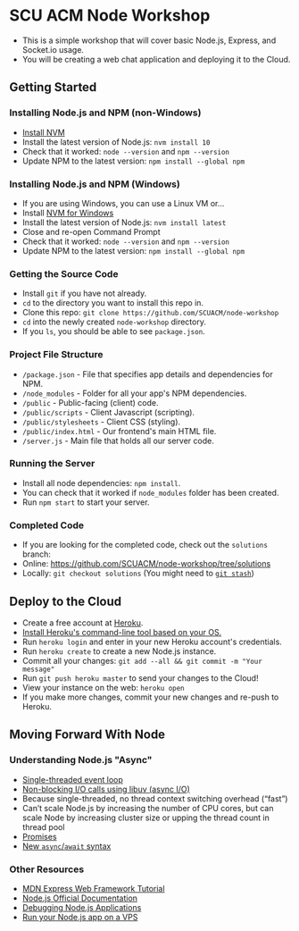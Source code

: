 # SCU ACM Node Workshop
+ This is a simple workshop that will cover basic Node.js, Express, and Socket.io usage.
+ You will be creating a web chat application and deploying it to the Cloud.

## Getting Started

### Installing Node.js and NPM (non-Windows)
+ [Install NVM](https://github.com/creationix/nvm#install-script)
+ Install the latest version of Node.js: `nvm install 10`
+ Check that it worked: `node --version` and `npm --version`
+ Update NPM to the latest version: `npm install --global npm`

### Installing Node.js and NPM (Windows)
+ If you are using Windows, you can use a Linux VM or...
+ Install [NVM for Windows](https://github.com/coreybutler/nvm-windows)
+ Install the latest version of Node.js: `nvm install latest`
+ Close and re-open Command Prompt
+ Check that it worked: `node --version` and `npm --version`
+ Update NPM to the latest version: `npm install --global npm`

### Getting the Source Code
+ Install `git` if you have not already.
+ `cd` to the directory you want to install this repo in.
+ Clone this repo: `git clone https://github.com/SCUACM/node-workshop`
+ `cd` into the newly created `node-workshop` directory.
+ If you `ls`, you should be able to see `package.json`.

### Project File Structure
+ `/package.json` - File that specifies app details and dependencies for NPM.
+ `/node_modules` - Folder for all your app's NPM dependencies.
+ `/public` - Public-facing (client) code.
+ `/public/scripts` - Client Javascript (scripting).
+ `/public/stylesheets` - Client CSS (styling).
+ `/public/index.html` - Our frontend's main HTML file.
+ `/server.js` - Main file that holds all our server code.

### Running the Server
+ Install all node dependencies: `npm install`.
+ You can check that it worked if `node_modules` folder has been created.
+ Run `npm start` to start your server.

### Completed Code
+ If you are looking for the completed code, check out the `solutions` branch:
+ Online: https://github.com/SCUACM/node-workshop/tree/solutions
+ Locally: `git checkout solutions` (You might need to [`git stash`](https://git-scm.com/docs/git-stash))

## Deploy to the Cloud
+ Create a free account at [Heroku](https://www.heroku.com/).
+ [Install Heroku's command-line tool based on your OS.](https://devcenter.heroku.com/articles/heroku-cli#download-and-install)
+ Run `heroku login` and enter in your new Heroku account's credentials.
+ Run `heroku create` to create a new Node.js instance.
+ Commit all your changes: `git add --all && git commit -m "Your message"`
+ Run `git push heroku master` to send your changes to the Cloud!
+ View your instance on the web: `heroku open`
+ If you make more changes, commit your new changes and re-push to Heroku.

## Moving Forward With Node

### Understanding Node.js "Async"
+ [Single-threaded event loop](https://nodejs.org/en/docs/guides/event-loop-timers-and-nexttick/)
+ [Non-blocking I/O calls using libuv (async I/O)](https://nodejs.org/en/docs/guides/blocking-vs-non-blocking/)
+ Because single-threaded, no thread context switching overhead (“fast”)
+ Can’t scale Node.js by increasing the number of CPU cores, but can scale Node by increasing cluster size or upping the thread count in thread pool
+ [Promises](https://developer.mozilla.org/en-US/docs/Web/JavaScript/Guide/Using_promises)
+ [New `async`/`await` syntax](https://developer.mozilla.org/en-US/docs/Web/JavaScript/Reference/Statements/async_function)

### Other Resources
+ [MDN Express Web Framework Tutorial](https://developer.mozilla.org/en-US/docs/Learn/Server-side/Express_Nodejs)
+ [Node.js Official Documentation](https://nodejs.org/en/docs/)
+ [Debugging Node.js Applications](https://nodejs.org/en/docs/guides/debugging-getting-started/)
+ [Run your Node.js app on a VPS](https://medium.com/@utkarsh_verma/configure-nginx-as-a-web-server-and-reverse-proxy-for-nodejs-application-on-aws-ubuntu-16-04-server-872922e21d38)
